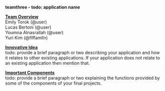 **teamthree - todo: application name**

<ins>**Team Overview**</ins>  <br> 
Emily Torok (@user)  <br> 
Lucas Bertoni (@user)  <br> 
Youmna Alnasrallah (@user)  <br> 
Yuri Kim (@flffamlln)

<ins>**Innovative Idea**</ins>  <br> 
todo: provide a brief paragraph or two describing your application and how it relates to other existing applications. If your application does not relate to an existing application then mention that.

<ins>**Important Components**</ins>  <br> 
todo: provide a brief paragraph or two explaining the functions provided by some of the components of your final projects.
